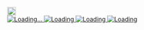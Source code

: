 <a href="http://twitter.com/tkmsaaaam">
  <img height="20" src="https://img.shields.io/twitter/follow/tkmsaaaam?label=Twitter&logo=twitter&style=flat" />
</a>
<br />
<a href="https://github-readme-stats.vercel.app/api?username=tkmsaaaam&count_private=true&theme=dracula">
  <img src="https://github-readme-stats.vercel.app/api?username=tkmsaaaam&count_private=true&theme=dracula" alt="Loading..." />
</a>
<a href="https://github-readme-stats.vercel.app/api/top-langs/?username=tkmsaaaam&theme=dracula">
  <img src="https://github-readme-stats.vercel.app/api/top-langs/?username=tkmsaaaam&theme=dracula" alt="Loading" />
</a>
<a href="http://github-profile-summary-cards.vercel.app/api/cards/profile-details?username=tkmsaaaam&theme=dracula">
  <img src="http://github-profile-summary-cards.vercel.app/api/cards/profile-details?username=tkmsaaaam&theme=dracula" alt="Loading" />
</a>
<a href="http://github-profile-summary-cards.vercel.app/api/cards/productive-time?username=tkmsaaaam&theme=dracula&utcOffset=9">
  <img src="http://github-profile-summary-cards.vercel.app/api/cards/productive-time?username=tkmsaaaam&theme=dracula&utcOffset=9" alt="Loading" />
</a>
